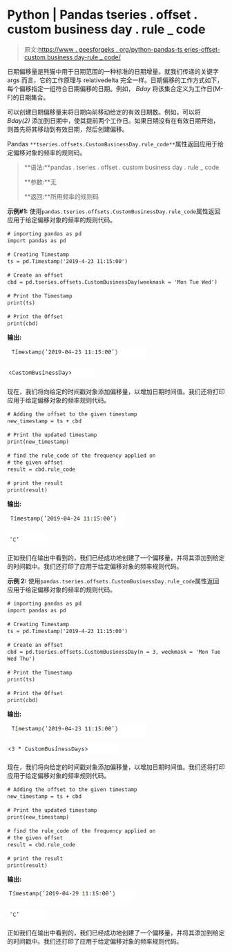# Python | Pandas tseries . offset . custom business day . rule _ code

> 原文:[https://www . geesforgeks . org/python-pandas-ts eries-offset-custom business day-rule _ code/](https://www.geeksforgeeks.org/python-pandas-tseries-offsets-custombusinessday-rule_code/)

日期偏移量是熊猫中用于日期范围的一种标准的日期增量。就我们传递的关键字 args 而言，它的工作原理与 relativedelta 完全一样。日期偏移的工作方式如下，每个偏移指定一组符合日期偏移的日期。例如， *Bday* 将该集合定义为工作日(M-F)的日期集合。

可以创建日期偏移量来将日期向前移动给定的有效日期数。例如，可以将 *Bday(2)* 添加到日期中，使其提前两个工作日。如果日期没有在有效日期开始，则首先将其移动到有效日期，然后创建偏移。

Pandas `**tseries.offsets.CustomBusinessDay.rule_code**`属性返回应用于给定偏移对象的频率的规则码。

> **语法:**pandas . tseries . offset . custom business day . rule _ code
> 
> **参数:**无
> 
> **返回:**所用频率的规则码

**示例#1:** 使用`pandas.tseries.offsets.CustomBusinessDay.rule_code`属性返回应用于给定偏移对象的频率的规则代码。

```
# importing pandas as pd
import pandas as pd

# Creating Timestamp
ts = pd.Timestamp('2019-4-23 11:15:00')

# Create an offset
cbd = pd.tseries.offsets.CustomBusinessDay(weekmask = 'Mon Tue Wed')

# Print the Timestamp
print(ts)

# Print the Offset
print(cbd)
```

**输出:**

![](img/e0dfb84ec590773846b3cb253771ae92.png)

![](img/e4d25fefe80b4e002628a48cfe74d635.png)

现在，我们将向给定的时间戳对象添加偏移量，以增加日期时间值。我们还将打印应用于给定偏移对象的频率规则代码。

```
# Adding the offset to the given timestamp
new_timestamp = ts + cbd

# Print the updated timestamp
print(new_timestamp)

# find the rule_code of the frequency applied on 
# the given offset
result = cbd.rule_code

# print the result
print(result)
```

**输出:**

![](img/678b87bf35f5af7eef3a4778610a7ac4.png)

![](img/d09624b64ac17501d8a6ebee45f846d7.png)

正如我们在输出中看到的，我们已经成功地创建了一个偏移量，并将其添加到给定的时间戳中。我们还打印了应用于给定偏移对象的频率规则代码。

**示例 2:** 使用`pandas.tseries.offsets.CustomBusinessDay.rule_code`属性返回应用于给定偏移对象的频率的规则代码。

```
# importing pandas as pd
import pandas as pd

# Creating Timestamp
ts = pd.Timestamp('2019-4-23 11:15:00')

# Create an offset
cbd = pd.tseries.offsets.CustomBusinessDay(n = 3, weekmask = 'Mon Tue Wed Thu')

# Print the Timestamp
print(ts)

# Print the Offset
print(cbd)
```

**输出:**

![](img/e0dfb84ec590773846b3cb253771ae92.png)

![](img/16f0fd2f37fad9429a47343fb3b578d0.png)

现在，我们将向给定的时间戳对象添加偏移量，以增加日期时间值。我们还将打印应用于给定偏移对象的频率规则代码。

```
# Adding the offset to the given timestamp
new_timestamp = ts + cbd

# Print the updated timestamp
print(new_timestamp)

# find the rule_code of the frequency applied on 
# the given offset
result = cbd.rule_code

# print the result
print(result)
```

**输出:**

![](img/1ad8a9e1b9ad28012d5010124bc691b4.png)

![](img/d09624b64ac17501d8a6ebee45f846d7.png)

正如我们在输出中看到的，我们已经成功地创建了一个偏移量，并将其添加到给定的时间戳中。我们还打印了应用于给定偏移对象的频率规则代码。